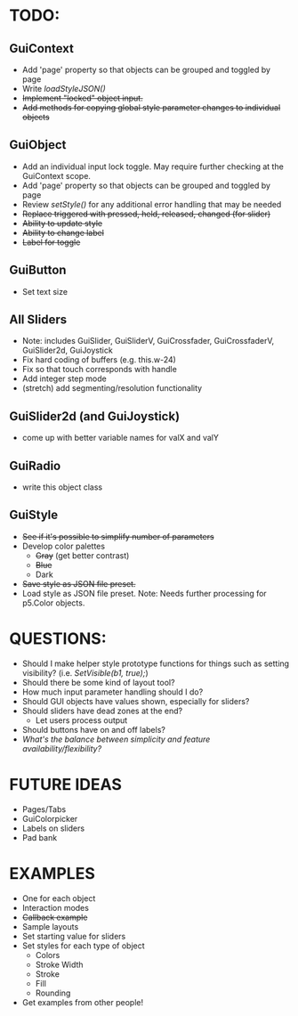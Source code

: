 # TODO:

## GuiContext
* Add 'page' property so that objects can be grouped and toggled by page
* Write *loadStyleJSON()*
* ~~Implement "locked" object input.~~
* ~~Add methods for copying global style parameter changes to individual objects~~

## GuiObject
* Add an individual input lock toggle. May require further checking at the GuiContext scope.
* Add 'page' property so that objects can be grouped and toggled by page
* Review *setStyle()* for any additional error handling that may be needed 
* ~~Replace triggered with pressed, held, released, changed (for slider)~~
* ~~Ability to update style~~
* ~~Ability to change label~~
* ~~Label for toggle~~

## GuiButton
* Set text size

## All Sliders
* Note: includes GuiSlider, GuiSliderV, GuiCrossfader, GuiCrossfaderV, GuiSlider2d, GuiJoystick
* Fix hard coding of buffers (e.g. this.w-24)
* Fix so that touch corresponds with handle
* Add integer step mode
* (stretch) add segmenting/resolution functionality

## GuiSlider2d (and GuiJoystick)
* come up with better variable names for valX and valY

## GuiRadio
* write this object class

## GuiStyle
* ~~See if it's possible to simplify number of parameters~~
* Develop color palettes
    * ~~Gray~~ (get better contrast)
    * ~~Blue~~
    * Dark
* ~~Save style as JSON file preset.~~
* Load style as JSON file preset. Note: Needs further processing for p5.Color objects.

# QUESTIONS:
* Should I make helper style prototype functions for things such as setting visibility? (i.e. *SetVisible(b1, true);*)
* Should there be some kind of layout tool?
* How much input parameter handling should I do?
* Should GUI objects have values shown, especially for sliders?
* Should sliders have dead zones at the end?
    * Let users process output
* Should buttons have on and off labels?
* *What's the balance between simplicity and feature availability/flexibility?*

# FUTURE IDEAS
* Pages/Tabs
* GuiColorpicker
* Labels on sliders
* Pad bank

# EXAMPLES
* One for each object
* Interaction modes
* ~~Callback example~~
* Sample layouts
* Set starting value for sliders
* Set styles for each type of object
    * Colors
    * Stroke Width
    * Stroke
    * Fill
    * Rounding
* Get examples from other people!

